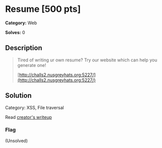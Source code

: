 # Resume [500 pts]

**Category:** Web

**Solves:** 0

## Description

>Tired of writing ur own resume? Try our website which can help you generate one!
>
> [http://challs2.nusgreyhats.org:5227/](http://challs2.nusgreyhats.org:5227/)

## Solution
Category: XSS, File traversal

Read [creator's writeup](https://github.com/NUSGreyhats/welcome-ctf-2021/blob/main/Challenges/Web/resume/README.md)

### Flag
(Unsolved)
